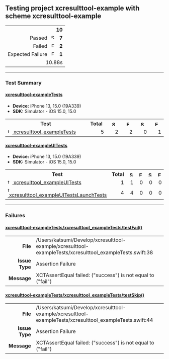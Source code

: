 ## Testing project xcresulttool-example with scheme xcresulttool-example

<table>
<tr>
  <td align="right" colspan="2"><b>10</b></td>
</tr>
<tr>
  <td align="right">Passed&nbsp;&nbsp;<img src="https://xcresulttool-static.netlify.app/i/passed.png" alt="Success" title="Success" width="14px" align="top"></td>
  <td align="right"><b>7</b></td>
</tr>
<tr>
  <td align="right">Failed&nbsp;&nbsp;<img src="https://xcresulttool-static.netlify.app/i/failure.png" alt="Failure" title="Failure" width="14px" align="top"></td>
  <td align="right"><b>2</b></td>
</tr>
<tr>
  <td align="right">Expected Failure&nbsp;&nbsp;<img src="https://xcresulttool-static.netlify.app/i/expected-failure.png" alt="Expected Failure" title="Expected Failure" width="14px" align="top"></td>
  <td align="right"><b>1</b></td>
</tr>
<tr>
  <td align="right" colspan="2">10.88s</td>
</tr>
</table>

---

### Test Summary

#### <a name="xcresulttool-exampletests_summary"/>[xcresulttool-exampleTests](#user-content-xcresulttool-exampletests)

- **Device:** iPhone 13, 15.0 (19A339)
- **SDK:** Simulator - iOS 15.0, 15.0
<table>
<tr>
  <th>Test</th>
  <th>Total</th>
  <th><img src="https://xcresulttool-static.netlify.app/i/passed.png" alt="Success" title="Success" width="14px" align="top"></th>
  <th><img src="https://xcresulttool-static.netlify.app/i/failure.png" alt="Failure" title="Failure" width="14px" align="top"></th>
  <th><img src="https://xcresulttool-static.netlify.app/i/skipped.png" alt="Skipped" title="Skipped" width="14px" align="top"></th>
  <th><img src="https://xcresulttool-static.netlify.app/i/expected-failure.png" alt="Expected Failure" title="Expected Failure" width="14px" align="top"></th>
</tr>
<tr>
  <td align="left" width="368px"><a name="xcresulttool-exampletests_xcresulttool_exampletests_summary"/><a href="#user-content-xcresulttool-exampletests_xcresulttool_exampletests"><img src="https://xcresulttool-static.netlify.app/i/test-class.png" alt="test-class" width="14px" align="top">&nbsp;xcresulttool_exampleTests</a></td>
  <td align="right" width="80px">5</td>
  <td align="right" width="80px">2</td>
  <td align="right" width="80px">2</td>
  <td align="right" width="80px">0</td>
  <td align="right" width="80px">1</td>
</tr>
</table>

#### <a name="xcresulttool-exampleuitests_summary"/>[xcresulttool-exampleUITests](#user-content-xcresulttool-exampleuitests)

- **Device:** iPhone 13, 15.0 (19A339)
- **SDK:** Simulator - iOS 15.0, 15.0
<table>
<tr>
  <th>Test</th>
  <th>Total</th>
  <th><img src="https://xcresulttool-static.netlify.app/i/passed.png" alt="Success" title="Success" width="14px" align="top"></th>
  <th><img src="https://xcresulttool-static.netlify.app/i/failure.png" alt="Failure" title="Failure" width="14px" align="top"></th>
  <th><img src="https://xcresulttool-static.netlify.app/i/skipped.png" alt="Skipped" title="Skipped" width="14px" align="top"></th>
  <th><img src="https://xcresulttool-static.netlify.app/i/expected-failure.png" alt="Expected Failure" title="Expected Failure" width="14px" align="top"></th>
</tr>
<tr>
  <td align="left" width="368px"><a name="xcresulttool-exampleuitests_xcresulttool_exampleuitests_summary"/><a href="#user-content-xcresulttool-exampleuitests_xcresulttool_exampleuitests"><img src="https://xcresulttool-static.netlify.app/i/test-class.png" alt="test-class" width="14px" align="top">&nbsp;xcresulttool_exampleUITests</a></td>
  <td align="right" width="80px">1</td>
  <td align="right" width="80px">1</td>
  <td align="right" width="80px">0</td>
  <td align="right" width="80px">0</td>
  <td align="right" width="80px">0</td>
</tr>
<tr>
  <td align="left" width="368px"><a name="xcresulttool-exampleuitests_xcresulttool_exampleuitestslaunchtests_summary"/><a href="#user-content-xcresulttool-exampleuitests_xcresulttool_exampleuitestslaunchtests"><img src="https://xcresulttool-static.netlify.app/i/test-class.png" alt="test-class" width="14px" align="top">&nbsp;xcresulttool_exampleUITestsLaunchTests</a></td>
  <td align="right" width="80px">4</td>
  <td align="right" width="80px">4</td>
  <td align="right" width="80px">0</td>
  <td align="right" width="80px">0</td>
  <td align="right" width="80px">0</td>
</tr>
</table>

---

### Failures
<h4><a name="xcresulttool-exampletests_xcresulttool_exampletests/testfail()_failure-summary"/><a href="#user-content-xcresulttool-exampletests_xcresulttool_exampletests/testfail()">xcresulttool-exampleTests/xcresulttool_exampleTests/testFail()</a></h4>
<table><tr><td align="right" width="100px"><b>File</b><td width="668px">/Users/katsumi/Develop/xcresulttool-example/xcresulttool-exampleTests/xcresulttool_exampleTests.swift:38<tr><td align="right" width="100px"><b>Issue Type</b><td width="668px">Assertion Failure<tr><td align="right" width="100px"><b>Message</b><td width="668px">XCTAssertEqual failed: ("success") is not equal to ("fail")</table>

<h4><a name="xcresulttool-exampletests_xcresulttool_exampletests/testskip()_failure-summary"/><a href="#user-content-xcresulttool-exampletests_xcresulttool_exampletests/testskip()">xcresulttool-exampleTests/xcresulttool_exampleTests/testSkip()</a></h4>
<table><tr><td align="right" width="100px"><b>File</b><td width="668px">/Users/katsumi/Develop/xcresulttool-example/xcresulttool-exampleTests/xcresulttool_exampleTests.swift:44<tr><td align="right" width="100px"><b>Issue Type</b><td width="668px">Assertion Failure<tr><td align="right" width="100px"><b>Message</b><td width="668px">XCTAssertEqual failed: ("success") is not equal to ("fail")</table>
